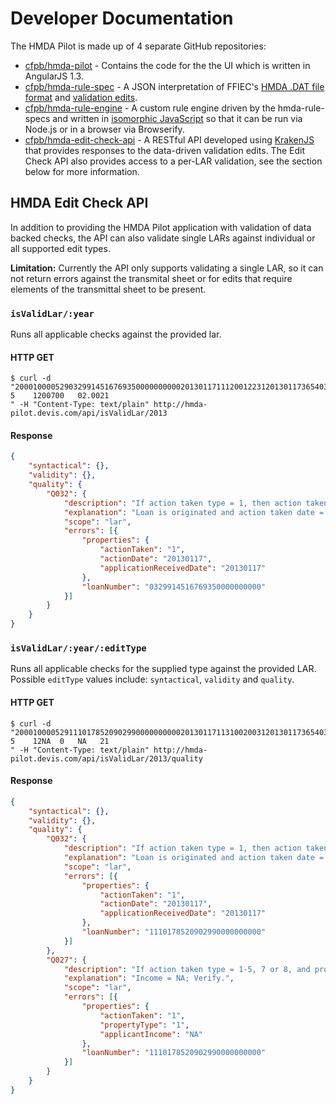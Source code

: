 # Developer Documentation

The HMDA Pilot is made up of 4 separate GitHub repositories:

 * [cfpb/hmda-pilot](https://github.com/cfpb/hmda-pilot) - Contains the code for the the UI which is written in AngularJS 1.3.
 * [cfpb/hmda-rule-spec](https://github.com/cfpb/hmda-rule-spec) - A JSON interpretation of FFIEC's [HMDA .DAT file format](http://www.ffiec.gov/hmda/fileformats.htm) and [validation edits](http://www.ffiec.gov/hmda/edits.htm).
 * [cfpb/hmda-rule-engine](https://github.com/cfpb/hmda-rule-engine) - A custom rule engine driven by the hmda-rule-specs and written in [isomorphic JavaScript](http://isomorphic.net/javascript) so that it can be run via Node.js or in a browser via Browserify.
 * [cfpb/hmda-edit-check-api](https://github.com/cfpb/hmda-edit-check-api) - A RESTful API developed using [KrakenJS](http://krakenjs.com/) that provides responses to the data-driven validation edits. The Edit Check API also provides access to a per-LAR validation, see the section below for more information.

## HMDA Edit Check API

In addition to providing the HMDA Pilot application with validation of data backed checks, the API can also validate single LARs against individual or all supported edit types.

**Limitation:** Currently the API only supports validating a single LAR, so it can not return errors against the transmital sheet or for edits that require elements of the transmittal sheet to be present.

### `isValidLar/:year`

Runs all applicable checks against the provided lar.

#### HTTP GET
```shell
$ curl -d "200010000529032991451676935000000000020130117111200122312013011736540311770501.01225    5    1200700   02.0021                                                                                                                                                                                                                                                                              " -H "Content-Type: text/plain" http://hmda-pilot.devis.com/api/isValidLar/2013
```

#### Response

```json
{
    "syntactical": {},
    "validity": {},
    "quality": {
        "Q032": {
            "description": "If action taken type = 1, then action taken date should not equal the date application received.",
            "explanation": "Loan is originated and action taken date = date application received; Verify.",
            "scope": "lar",
            "errors": [{
                "properties": {
                    "actionTaken": "1",
                    "actionDate": "20130117",
                    "applicationReceivedDate": "20130117"
                },
                "loanNumber": "0329914516769350000000000"
            }]
        }
    }
}
```

### `isValidLar/:year/:editType`

Runs all applicable checks for the supplied type against the provided LAR. Possible `editType` values include: `syntactical`, `validity` and `quality`.

#### HTTP GET
```shell
$ curl -d "200010000529111017852090299000000000020130117113100200312013011736540311770503.00225    5    12NA  0   NA   21                                                                                                                                                                                                                                                                              " -H "Content-Type: text/plain" http://hmda-pilot.devis.com/api/isValidLar/2013/quality
```

#### Response

```json
{
    "syntactical": {},
    "validity": {},
    "quality": {
        "Q032": {
            "description": "If action taken type = 1, then action taken date should not equal the date application received.",
            "explanation": "Loan is originated and action taken date = date application received; Verify.",
            "scope": "lar",
            "errors": [{
                "properties": {
                    "actionTaken": "1",
                    "actionDate": "20130117",
                    "applicationReceivedDate": "20130117"
                },
                "loanNumber": "1110178520902990000000000"
            }]
        },
        "Q027": {
            "description": "If action taken type = 1-5, 7 or 8, and property type = 1 or 2, then applicant income should not = NA.",
            "explanation": "Income = NA; Verify.",
            "scope": "lar",
            "errors": [{
                "properties": {
                    "actionTaken": "1",
                    "propertyType": "1",
                    "applicantIncome": "NA"
                },
                "loanNumber": "1110178520902990000000000"
            }]
        }
    }
}
```
